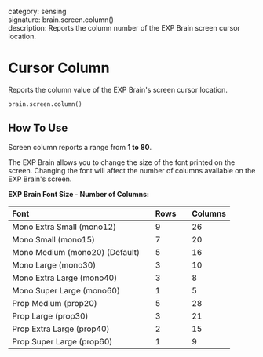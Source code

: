 category: sensing  
signature: brain.screen.column()  
description: Reports the column number of the EXP Brain screen cursor location.

# Cursor Column

Reports the column value of the EXP Brain's screen cursor location.

```don
brain.screen.column()
```

## How To Use

Screen column reports a range from **1 to 80**.

The EXP Brain allows you to change the size of the font printed on the screen. Changing the font will affect the number of columns available on the EXP Brain's screen.

**EXP Brain Font Size - Number of Columns:**

| Font |  | Rows |  | Columns |
| :--- | --- | :--- | --- | :--- |
| Mono Extra Small (mono12) |  | 9 |  | 26 |
| Mono Small (mono15) |  | 7 |  | 20 |
| Mono Medium (mono20) (Default) |  | 5 |  | 16 |
| Mono Large (mono30) |  | 3 |  | 10 |
| Mono Extra Large (mono40) |  | 3 |  | 8 |
| Mono Super Large (mono60) |  | 1 |  | 5 |
| Prop Medium (prop20) |  | 5 |  | 28 |
| Prop Large (prop30) |  | 3 |  | 21 |
| Prop Extra Large (prop40) |  | 2 |  | 15 |
| Prop Super Large (prop60) |  | 1 |  | 9 |	
<advanced>
</advanced>
